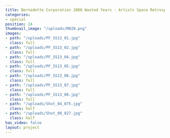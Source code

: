 ```yaml
---
title: Bernadette Corporation 2000 Wasted Years - Artists Space Retrospective
categories:
- special
position: 24
thumbnail_image: "/uploads/MAIN.png"
images:
- path: "/uploads/PF_SS13_01.jpg"
  class: full
- path: "/uploads/PF_SS13_02.jpg"
  class: full
- path: "/uploads/PF_SS13_04.jpg"
  class: full
- path: "/uploads/PF_SS13_05.jpg"
  class: full
- path: "/uploads/PF_SS13_06.jpg"
  class: full
- path: "/uploads/PF_SS13_07.jpg"
  class: full
- path: "/uploads/PF_SS13_08.jpg"
  class: full
- path: "/uploads/Shot_04_075.jpg"
  class: half
- path: "/uploads/Shot_08_027.jpg"
  class: half
has_video: false
layout: project
---
```


